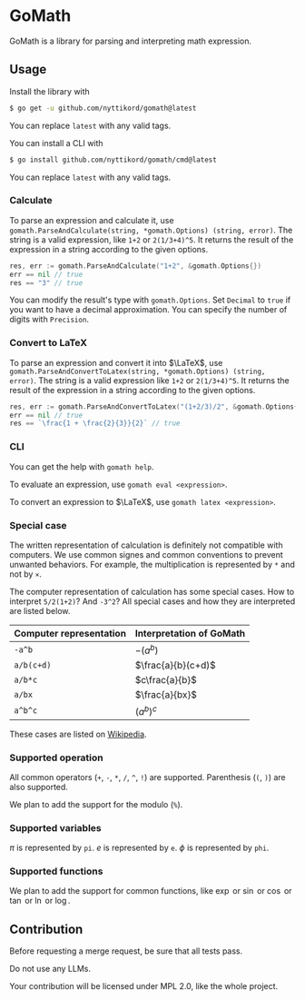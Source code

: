 # GoMath

GoMath is a library for parsing and interpreting math expression.

## Usage

Install the library with
```bash
$ go get -u github.com/nyttikord/gomath@latest
```
You can replace `latest` with any valid tags.

You can install a CLI with
```bash
$ go install github.com/nyttikord/gomath/cmd@latest
```
You can replace `latest` with any valid tags.

### Calculate

To parse an expression and calculate it, use `gomath.ParseAndCalculate(string, *gomath.Options) (string, error)`.
The string is a valid expression, like `1+2` or `2(1/3+4)^5`.
It returns the result of the expression in a string according to the given options.

```go
res, err := gomath.ParseAndCalculate("1+2", &gomath.Options{})
err == nil // true
res == "3" // true
```

You can modify the result's type with `gomath.Options`.
Set `Decimal` to `true` if you want to have a decimal approximation.
You can specify the number of digits with `Precision`.

### Convert to LaTeX

To parse an expression and convert it into $\LaTeX$, use `gomath.ParseAndConvertToLatex(string, *gomath.Options) (string, error)`.
The string is a valid expression like `1+2` or `2(1/3+4)^5`.
It returns the result of the expression in a string according to the given options.

```go
res, err := gomath.ParseAndConvertToLatex("(1+2/3)/2", &gomath.Options{})
err == nil // true
res == `\frac{1 + \frac{2}{3}}{2}` // true
```

### CLI

You can get the help with `gomath help`.

To evaluate an expression, use `gomath eval <expression>`.

To convert an expression to $\LaTeX$, use `gomath latex <expression>`. 

### Special case

The written representation of calculation is definitely not compatible with computers.
We use common signes and common conventions to prevent unwanted behaviors.
For example, the multiplication is represented by `*` and not by `×`.

The computer representation of calculation has some special cases.
How to interpret `5/2(1+2)`? And `-3^2`?
All special cases and how they are interpreted are listed below.

| Computer representation | Interpretation of GoMath |
|-------------------------|--------------------------|
| `-a^b`                  | $-(a^b)$                 |
| `a/b(c+d)`              | $\frac{a}{b}(c+d)$       |
| `a/b*c`                 | $c\frac{a}{b}$           |
| `a/bx`                  | $\frac{a}{bx}$           |
| `a^b^c`                 | $(a^b)^c$                |

These cases are listed on [Wikipedia](https://en.wikipedia.org/wiki/Order_of_operations#Special_cases).

### Supported operation

All common operators (`+`, `-`, `*`, `/`, `^`, `!`) are supported.
Parenthesis (`(`, `)`) are also supported.

We plan to add the support for the modulo (`%`).

### Supported variables

$\pi$ is represented by `pi`.
$e$ is represented by `e`.
$\phi$ is represented by `phi`.

### Supported functions

We plan to add the support for common functions, like $\exp$ or $\sin$ or $\cos$ or $\tan$ or $\ln$ or $\log$.

## Contribution

Before requesting a merge request, be sure that all tests pass.

Do not use any LLMs.

Your contribution will be licensed under MPL 2.0, like the whole project.
